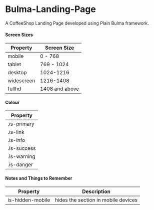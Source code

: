 # Bulma-Landing-Page
A CoffeeShop Landing Page developed using Plain Bulma framework.

#### Screen Sizes

Property | Screen Size
--------------|------------------
 mobile | 0 - 768 
 tablet | 769 - 1024 
 desktop | 1024-1216
 widescreen | 1216-1408
 fullhd | 1408 and above

#### Colour

Property |
--------------|
.is-primary |
.is-link |
.is-info |
.is-success |
.is-warning |
.is-danger |


#### Notes and Things to Remember

Property | Description
--------------|------------------
is-hidden-mobile  | hides the section in mobile devices